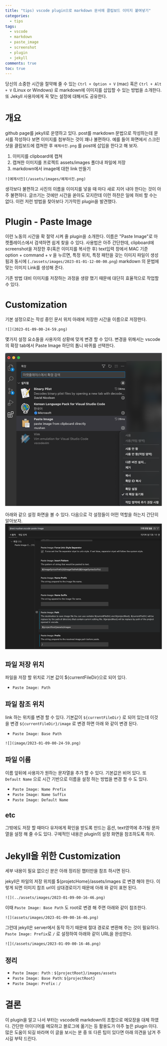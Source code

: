 ```yaml
---
title: "tips) vscode plugin으로 markdown 문서에 클립보드 이미지 붙여넣기"
categories:
  - tips
tags:
  - vscode
  - markdown
  - paste_image
  - screenshot
  - plugin
  - jekyll
comments: true
toc: true
---
```


당신의 소중한 시간을 절약해 줄 수 있는 `Ctrl + Option + V` (mac) 혹은 `Ctrl + Alt + V` (Linux or Windows) 로 markdown에 이미지를 삽입할 수 있는 방법을 소개한다. 또 Jekyll 사용자에게 꼭 맞는 설정에 대해서도 공유한다.

[](https://github.com/mushanshitiancai/vscode-paste-image)

# 개요 

github page를 jekyll로 운영하고 있다. post를 markdown 문법으로 작성하는데  문서를 작성하다 보면 이미지를 첨부하는 것이 꽤나 불편하다. 예를 들어 화면에서 스크린샷을 클립보드에 캡쳐한 후 `예제사진.png` 를 post에 삽입을 한다고 해 보자. 

1. 이미지를 clipboard에 캡쳐
1. 캡쳐한 이미지를 프로젝트 assets/images 폴더내 파일에 저장
2. markdown에서 image에 대한 link 만들기 
```
![예제사진](/assets/images/예제사진.png)
```

생각보다 불편하고 사진의 이름을 이미지를 넣을 때 마다 새로 지어 내야 한다는 것이 아주 불편하다. 글쓰기는 것에만 시간을 쏟아도 모지란데 이런 하찬은 일에 허비 할 수는 없다. 이런 저런 방법을 찾아보다 기가막힌 plugin을 발견했다. 

# Plugin - Paste Image

 이런 노동의 시간을 확 절약 시켜 줄 plugin을 소개한다. 이름은 "Paste Image"로 마켓플레이스에서 검색하면 쉽게 찾을 수 있다. 사용법은 아주 간단한데, clipboard에 screenshot을 저장한 후(혹은 이미지를 복사한 후) text입력 창에서 MAC 기준 option + command + v 을 누르면, 특정 위치, 특정 패턴을 갖는 이미지 파일이 생성됨과 동시에 (`./assets/images/2023-01-01-12-00-00.png`) markdown 의 문법에 맞는 이미지 Link를 생성해 준다.  

 기존 방법 대비 이미지를 저장하는 과정을 생량 했기 때문에 대단히 효율적으로 작업할 수 있다. 

# Customization 

기본 설정으로는 작성 중인 문서 위치 아래에 저장한 시간을 이름으로 저장한다. 
```
![](2023-01-09-00-24-59.png)
```

몇가지 설정 요소들을 사용자의 상황에 맞게 변경 할 수 있다. 변경을 위해서는 vscode의 확장 tab에서 Paste Image 하단의 톱니 바퀴를 선택한다. 


<!-- <style>
table th:first-of-type {
    width: 50%;
}
table th:nth-of-type(2) {
    width: 50%;
}
</style>
| | |
|-|-|
|![](/assets/images/2023-01-09-01-17-36.png)|![](/assets/images/2023-01-09-01-18-03.png)| -->

![](/assets/images/2023-01-09-01-17-36.png)

아래와 같으 설정 화면을 볼 수 있다. 다음으로 각 설정들이 어떤 역할을 하는지 간단히 알아보자. 
![](/assets/images/2023-01-09-01-18-03.png)


## 파일 저장 위치
파일을 저장 할 위치로 기본 값이 ${currentFileDir}으로 되어 있다. 
- `Paste Image: Path`

## 파일 참조 위치

link 하는 위치를 변경 할 수 있다. 기본값이 `${currentFileDir}` 로 되어 있는데 이것을 변경 `${currentFileDir}/image` 로 변경 하면 아래 와 같이 변경 된다. 

- `Paste Image: Base Path`

```
![](image/2023-01-09-00-24-59.png)

```

## 파일 이름
이름 앞뒤에 사용자가 원하는 문자열을 추가 할 수 있다. 기본값은 비어 있다. 또 `Default Name` 으로 시간 기반으로 이름을 설정 하는 방법을 변경 할 수 도 있다. 

- `Paste Image: Name Prefix`
- `Paste Image: Name Suffix`
- `Paste Image: Default Name`


## etc
그밖에도 저장 할 때마다 유저에게 확인을 받도록 만드는 옵션, text영역에 추가될 문자열을 설정 해 줄 수도 있다. 구체적인 내용은 plugin의 설정 화면을 참조하도록 하자. 


# Jekyll을 위한 Customization

세부 내용이 필요 없으신 분은 아래 정리된 챕터만을 참조 하시면 된다. 

jekyll은 파일의 저장 위치를 ${projetcHome}/assets/images 로 변경 해야 한다. 이렇게 되면 이미지 참조 url이 상대경로이기 때문에 아래 와 같이 표현 된다. 
```
![](../assets/images/2023-01-09-00-16-46.png)
```

이때 `Paste Image: Base Path` 도 root로 변경 해 주면 아래와 같이 참조한다. 
```
![](assets/images/2023-01-09-00-16-46.png)
```

그런데 jekyll은 server에서 동작 하기 때문에 절대 경로로 변환해 주는 것이 필요하다. `Paste Image: Prefix`로 `/` 로 설정하여 아래와 같이 URL을 완성한다. 
```
![](/assets/images/2023-01-09-00-16-46.png)
```


## 정리
- `Paste Image: Path` : `${projectRoot}/images/assets`
- `Paste Image: Base Path`:  `${projectRoot}`
- `Paste Image: Prefix` : `/`

# 결론
이 plugin을 알고 나서 부터는 vscode와 markdown의 조합으로 메모장을 대체 하였다. 간단한 아이디어를 메모하고 블로그에 옮기는 등 활용도가 아주 높은 plugin 이다. 많은 도움이 되길 바라며 이 글을 보시는 분 중 또 다른 팁이 있다면 아래 의견을 남겨 주시길 부탁 드린다.
